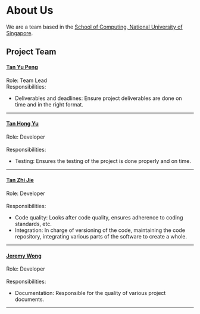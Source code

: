 # About Us

We are a team based in the [School of Computing, National University of Singapore](http://www.comp.nus.edu.sg).

## Project Team

#### [Tan Yu Peng](http://github.com/GitMeGet)
Role: Team Lead <br>
Responsibilities: <br> 
- Deliverables and deadlines: Ensure project deliverables are done on time and in the right format.<br>

-----

#### [Tan Hong Yu](http://github.com/hongyuhy)
Role: Developer <br>  
Responsibilities: <br> 
- Testing: Ensures the testing of the project is done properly and on time.<br>

-----

#### [Tan Zhi Jie](http://github.com/zhijietan94) 
Role: Developer <br>  
Responsibilities: <br>
- Code quality: Looks after code quality, ensures adherence to coding standards, etc.<br>
- Integration: In charge of versioning of the code, maintaining the code repository, integrating various parts of the software to create a whole.<br>

-----

#### [Jeremy Wong](http://github.com/snowfeline)
Role: Developer <br>  
Responsibilities: <br>
- Documentation: Responsible for the quality of various project documents.<br>
 
 -----
